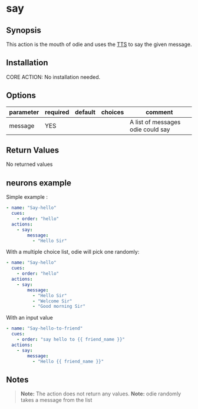 # say

## Synopsis

This action is the mouth of odie and uses the [TTS](../../Docs/tts.md) to say the given message.

## Installation

CORE ACTION: No installation needed.  

## Options

| parameter | required | default | choices | comment                           |
| --------- | -------- | ------- | ------- | --------------------------------- |
| message   | YES      |         |         | A list of messages odie could say |

## Return Values

No returned values

## neurons example

Simple example : 

```yml
- name: "Say-hello"
  cues:
    - order: "hello"
  actions:
    - say:
        message:
          - "Hello Sir"     
```

With a multiple choice list, odie will pick one randomly:

```yml
- name: "Say-hello"
  cues:
    - order: "hello"
  actions:
    - say:
        message:
          - "Hello Sir"
          - "Welcome Sir"
          - "Good morning Sir"
```

With an input value
```yml
- name: "Say-hello-to-friend"
  cues:
    - order: "say hello to {{ friend_name }}"
  actions:
    - say:
        message:
          - "Hello {{ friend_name }}"     
```

## Notes

> **Note:** The action does not return any values.
> **Note:** odie randomly takes a message from the list 
